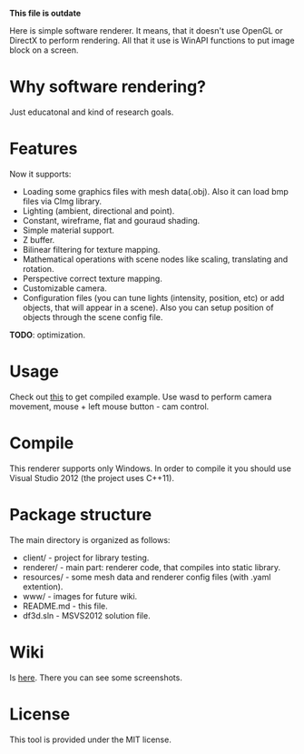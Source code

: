 **This file is outdate**

Here is simple software renderer. It means, that it doesn't use OpenGL or DirectX to perform rendering. 
All that it use is WinAPI functions to put image block on a screen.

Why software rendering?
========
Just educatonal and kind of research goals.

Features
========
Now it supports:
* Loading some graphics files with mesh data(.obj). Also it can load bmp files via CImg library.
* Lighting (ambient, directional and point).
* Constant, wireframe, flat and gouraud shading.
* Simple material support.
* Z buffer.
* Bilinear filtering for texture mapping.
* Mathematical operations with scene nodes like scaling, translating and rotation.
* Perspective correct texture mapping.
* Customizable camera.
* Configuration files (you can tune lights (intensity, position, etc) or add objects, that will appear in a scene). 
   Also you can setup position of objects through the scene config file.

**TODO**: optimization.

Usage
=====
Check out [this](https://github.com/flaming0/software-renderer/blob/master/www/example/soft-rend-win.zip?raw=true) to get compiled example.
Use wasd to perform camera movement, mouse + left mouse button - cam control.

Compile
=======
This renderer supports only Windows. In order to compile it you should use Visual Studio 2012 (the project uses C++11).

Package structure
===========
The main directory is organized as follows:

* client/ - project for library testing.
* renderer/ - main part: renderer code, that compiles into static library.
* resources/ - some mesh data and renderer config files (with .yaml extention).
* www/ - images for future wiki.
* README.md - this file.
* df3d.sln - MSVS2012 solution file.

Wiki
====
Is [here](https://github.com/flaming0/software-renderer/wiki). There you can see some screenshots.

License
=======
This tool is provided under the MIT license.
